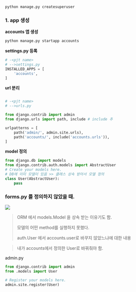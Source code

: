 ```bash

python manage.py createsuperuser

```

### 1. app 생성

**accounts 앱 생성**

```bash
python manage.py startapp accounts
```

**settings.py 등록**

```py
# -<pjt name>
# -->settings.py
INSTALLED_APPS = [
    'accounts',
]
```

**url 분리**

```py

# -<pjt name>
# -->urls.py

from django.contrib import admin
from django.urls import path, include # include 추

urlpatterns = [
    path('admin/', admin.site.urls),
    path('accounts/', include('accounts.urls')),
]


```

**model 정의**

```py
from django.db import models
from django.contrib.auth.models import AbstractUser
# Create your models here.
# DB에 이미 모델이 있음 >> 클래스 상속 받아서 모델 정의
class User(AbstractUser):
    pass
```

### forms.py 를 정의하지 않았을 때.

![](C:\Users\Wook\AppData\Roaming\marktext\images\2022-10-11-16-02-14-image.png)

> ORM 에서 models.Model 을 상속 받는 이유기도 함.
> 
> 모델의 어떤 method를 실행하지 못했다.
> 
> auth.User 에서 accounts.user로 바꾸지 않았느냐에 대한 내용

> 내가 accounts에서 정의한 User로 바꿔줘야 함.
> 
> 



admin.py

```py
from django.contrib import admin
from .models import User

# Register your models here.
admin.site.register(User)
```


